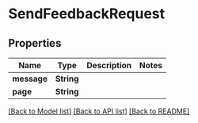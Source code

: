 # SendFeedbackRequest

## Properties
Name | Type | Description | Notes
------------ | ------------- | ------------- | -------------
**message** | **String** |  | 
**page** | **String** |  | 

[[Back to Model list]](../README.md#documentation-for-models) [[Back to API list]](../README.md#documentation-for-api-endpoints) [[Back to README]](../README.md)


